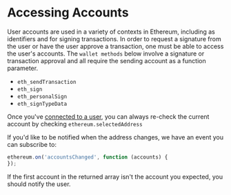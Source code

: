# Accessing Accounts

User accounts are used in a variety of contexts in Ethereum, including as identifiers and for signing transactions. In order to request a signature from the user or have the user approve a transaction, one must be able to access the user's accounts. The `wallet methods` below involve a signature or transaction approval and all require the sending account as a function parameter.

* `eth_sendTransaction`
* `eth_sign`
* `eth_personalSign`
* `eth_signTypeData`

Once you've [connected to a user](getting-started.md#connecting-to-pitaka), you can always re-check the current account by checking `ethereum.selectedAddress`

If you'd like to be notified when the address changes, we have an event you can subscribe to:

```javascript
ethereum.on('accountsChanged', function (accounts) {
});
```

If the first account in the returned array isn't the account you expected, you should notify the user.&#x20;
